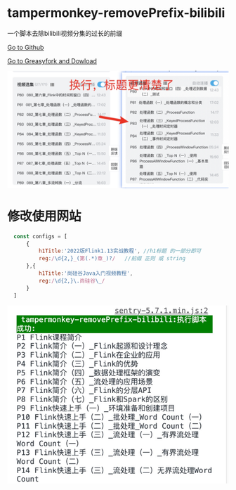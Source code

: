 # tampermonkey-removePrefix-bilibili
 一个脚本去除bilibili视频分集的过长的前缀

[Go to Github](https://github.com/SoonIter/tampermonkey-removePrefix-bilibili)

[Go to Greasyfork and Dowload](https://greasyfork.org/zh-CN/scripts/448038-%E5%B0%9A%E7%A1%85%E8%B0%B7-bilibili%E8%A7%86%E9%A2%91%E5%88%A0%E5%8E%BB%E5%89%8D%E7%BC%80-tampermonkey-removeprefix-bilibili)

![effect](https://raw.githubusercontent.com/SoonIter/tampermonkey-removePrefix-bilibili/main/docs/imgs/effect.jpg)

#   修改使用网站

```javascript
  const configs = [
      {
          h1Title:'2022版Flink1.13实战教程', //h1标题 的一部分即可
          reg:/\d{2,}_(第(.*)章_)?/	//前缀 正则 或 string
      },{
          h1Title:'尚硅谷Java入门视频教程',
          reg:/\d{2,}\.尚硅谷\_/
      }
  ]
```

![worked](https://raw.githubusercontent.com/SoonIter/tampermonkey-removePrefix-bilibili/main/docs/imgs/worked.png)

